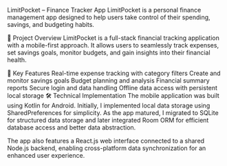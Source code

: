 LimitPocket – Finance Tracker App
LimitPocket is a personal finance management app designed to help users take control of their spending, savings, and budgeting habits.

📱 Project Overview
LimitPocket is a full-stack financial tracking application with a mobile-first approach. It allows users to seamlessly track expenses, set savings goals, monitor budgets, and gain insights into their financial health.

🧠 Key Features
Real-time expense tracking with category filters
Create and monitor savings goals
Budget planning and analysis
Financial summary reports
Secure login and data handling
Offline data access with persistent local storage
🛠️ Technical Implementation
The mobile application was built using Kotlin for Android. Initially, I implemented local data storage using SharedPreferences for simplicity. As the app matured, I migrated to SQLite for structured data storage and later integrated Room ORM for efficient database access and better data abstraction.

The app also features a React.js web interface connected to a shared Node.js backend, enabling cross-platform data synchronization for an enhanced user experience.
